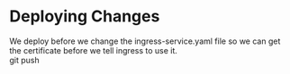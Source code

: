 # Deploying Changes
We deploy before we change the ingress-service.yaml file so we can get the certificate before we tell ingress to use it.  
git push  
